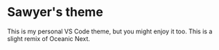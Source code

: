 # Sawyer's theme

This is my personal VS Code theme, but you might enjoy it too. This is a slight remix of Oceanic Next.
